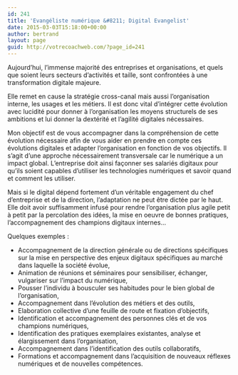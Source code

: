 ```yaml
---
id: 241
title: 'Evangéliste numérique &#8211; Digital Evangelist'
date: 2015-03-03T15:18:00+00:00
author: bertrand
layout: page
guid: http://votrecoachweb.com/?page_id=241
---
```

<p id="digitalevangelist-evangélistenumérique">Aujourd’hui, l’immense majorité des entreprises et organisations, et quels que soient leurs secteurs d’activités et taille, sont confrontées à une transformation digitale majeure.</p>
Elle remet en cause la stratégie cross-canal mais aussi l’organisation interne, les usages et les métiers. Il est donc vital d’intégrer cette évolution avec lucidité pour donner à l’organisation les moyens structurels de ses ambitions et lui donner la dextérité et l’agilité digitales nécessaires.

Mon objectif est de vous accompagner dans la compréhension de cette évolution nécessaire afin de vous aider en prendre en compte ces évolutions digitales et adapter l’organisation en fonction de vos objectifs. Il s’agit d’une approche nécessairement transversale car le numérique a un impact global. L’entreprise doit ainsi façonner ses salariés digitaux pour qu’ils soient capables d’utiliser les technologies numériques et savoir quand et comment les utiliser.

Mais si le digital dépend fortement d’un véritable engagement du chef d’entreprise et de la direction, l’adaptation ne peut être dictée par le haut. Elle doit avoir suffisamment infusé pour rendre l’organisation plus agile petit à petit par la percolation des idées, la mise en oeuvre de bonnes pratiques, l’accompagnement des champions digitaux internes...

Quelques exemples :
<ul>
	<li>Accompagnement de la direction générale ou de directions spécifiques sur la mise en perspective des enjeux digitaux spécifiques au marché dans laquelle la société évolue,</li>
	<li>Animation de réunions et séminaires pour sensibiliser, échanger, vulgariser sur l’impact du numérique,</li>
	<li>Pousser l’individu à bousculer ses habitudes pour le bien global de l’organisation,</li>
	<li>Accompagnement dans l’évolution des métiers et des outils,</li>
	<li>Elaboration collective d’une feuille de route et fixation d’objectifs,</li>
	<li>Identification et accompagnement des personnes clés et de vos champions numériques,</li>
	<li>Identification des pratiques exemplaires existantes, analyse et élargissement dans l’organisation,</li>
	<li>Accompagnement dans l’identification des outils collaboratifs,</li>
	<li>Formations et accompagnement dans l’acquisition de nouveaux réflexes numériques et de nouvelles compétences.</li>
</ul>